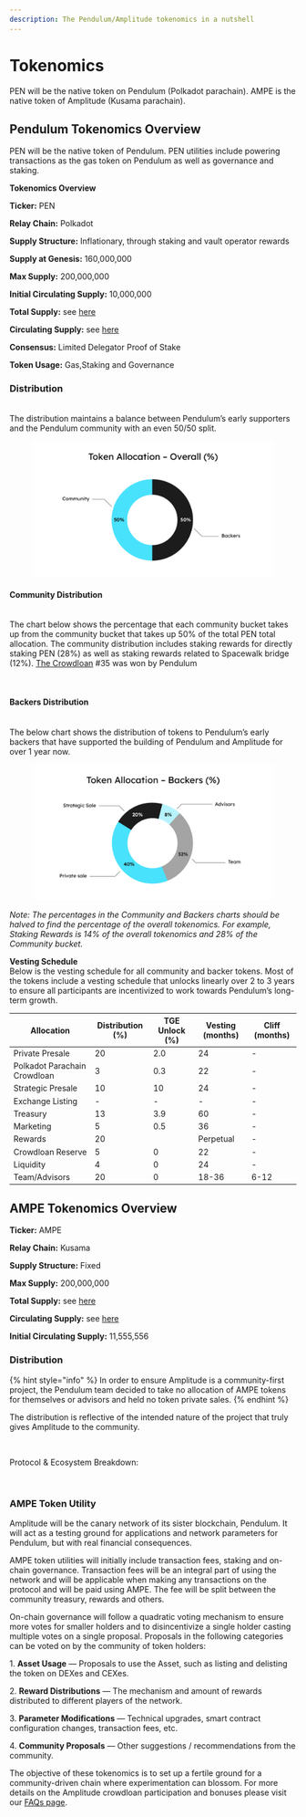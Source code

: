 ```yaml
---
description: The Pendulum/Amplitude tokenomics in a nutshell
---
```


# Tokenomics

PEN will be the native token on Pendulum (Polkadot parachain). AMPE is the native token of Amplitude (Kusama parachain).

## Pendulum **Tokenomics Overview**

PEN will be the native token of Pendulum. PEN utilities include powering transactions as the gas token on Pendulum as well as governance and staking.&#x20;

**Tokenomics Overview**

**Ticker:** PEN

**Relay Chain:** Polkadot

**Supply Structure:** Inflationary, through staking and vault operator rewards

**Supply at Genesis:** 160,000,000

**Max Supply:** 200,000,000

**Initial Circulating Supply:** 10,000,000

**Total Supply:** see [here](https://api.pendulumchain.tech/v1/pendulum/token/stats)

**Circulating Supply:** see [here](https://api.pendulumchain.tech/v1/pendulum/token/stats)

**Consensus:** Limited Delegator Proof of Stake

**Token Usage:** Gas,Staking and Governance

### **Distribution** <a href="#98b0" id="98b0"></a>

\
The distribution maintains a balance between Pendulum’s early supporters and the Pendulum community with an even 50/50 split.

<figure><img src="../../.gitbook/assets/image (2) (1) (1) (1).png" alt=""><figcaption></figcaption></figure>

#### **Community Distribution** <a href="#a266" id="a266"></a>

\
The chart below shows the percentage that each community bucket takes up from the community bucket that takes up 50% of the total PEN total allocation. The community distribution includes staking rewards for directly staking PEN (28%) as well as staking rewards related to Spacewalk bridge (12%). [The Crowdloan](https://parachains.info/details/pendulum) #35 was won by Pendulum

<figure><img src="../../.gitbook/assets/Pen_Tokenomics charts and graphic_Token Allocation – Community (%) (1).png" alt=""><figcaption></figcaption></figure>

#### **Backers Distribution** <a href="#3ec6" id="3ec6"></a>

\
The below chart shows the distribution of tokens to Pendulum’s early backers that have supported the building of Pendulum and Amplitude for over 1 year now.

<figure><img src="../../.gitbook/assets/image (1) (2).png" alt=""><figcaption></figcaption></figure>

_Note: The percentages in the Community and Backers charts should be halved to find the percentage of the overall tokenomics. For example, Staking Rewards is 14% of the overall tokenomics and 28% of the Community bucket._

**Vesting Schedule**\
Below is the vesting schedule for all community and backer tokens. Most of the tokens include a vesting schedule that unlocks linearly over 2 to 3 years to ensure all participants are incentivized to work towards Pendulum’s long-term growth.

| Allocation                   | Distribution (%) | TGE Unlock (%) | Vesting (months) | Cliff (months) |
| ---------------------------- | ---------------- | -------------- | ---------------- | -------------- |
| Private Presale              | 20               | 2.0            | 24               | -              |
| Polkadot Parachain Crowdloan | 3                | 0.3            | 22               | -              |
| Strategic Presale            | 10               | 10             | 24               | -              |
| Exchange Listing             | -                | -              | -                | -              |
| Treasury                     | 13               | 3.9            | 60               | -              |
| Marketing                    | 5                | 0.5            | 36               | -              |
| Rewards                      | 20               |                | Perpetual        | -              |
| Crowdloan Reserve            | 5                | 0              | 22               | -              |
| Liquidity                    | 4                | 0              | 24               | -              |
| Team/Advisors                | 20               | 0              | 18-36            | 6-12           |

## **AMPE Tokenomics Overview** <a href="#74ef" id="74ef"></a>

**Ticker:** AMPE

**Relay Chain:** Kusama

**Supply Structure:** Fixed

**Max Supply:** 200,000,000

**Total Supply:** see [here](https://api.pendulumchain.tech/v1/amplitude/token/stats)

**Circulating Supply:** see [here](https://api.pendulumchain.tech/v1/amplitude/token/stats)

**Initial Circulating Supply:** 11,555,556

### **Distribution** <a href="#89f7" id="89f7"></a>

{% hint style="info" %}
In order to ensure Amplitude is a community-first project, the Pendulum team decided to take no allocation of AMPE tokens for themselves or advisors and held no token private sales.
{% endhint %}

The distribution is reflective of the intended nature of the project that truly gives Amplitude to the community.

<figure><img src="https://miro.medium.com/max/1400/0*hJI7ggJ5cHjotvGX" alt=""><figcaption></figcaption></figure>

Protocol & Ecosystem Breakdown:

<figure><img src="https://miro.medium.com/max/1400/0*WiDQTAPYhLsMNg2P" alt=""><figcaption></figcaption></figure>

### **AMPE Token Utility** <a href="#3483" id="3483"></a>

Amplitude will be the canary network of its sister blockchain, Pendulum. It will act as a testing ground for applications and network parameters for Pendulum, but with real financial consequences.

AMPE token utilities will initially include transaction fees, staking and on-chain governance. Transaction fees will be an integral part of using the network and will be applicable when making any transactions on the protocol and will be paid using AMPE. The fee will be split between the community treasury, rewards and others.

On-chain governance will follow a quadratic voting mechanism to ensure more votes for smaller holders and to disincentivize a single holder casting multiple votes on a single proposal. Proposals in the following categories can be voted on by the community of token holders:

1\. **Asset Usage** — Proposals to use the Asset, such as listing and delisting the token on DEXes and CEXes.

2\. **Reward Distributions** — The mechanism and amount of rewards distributed to different players of the network.

3\. **Parameter Modifications** — Technical upgrades, smart contract configuration changes, transaction fees, etc.

4\. **Community Proposals** — Other suggestions / recommendations from the community.

The objective of these tokenomics is to set up a fertile ground for a community-driven chain where experimentation can blossom. For more details on the Amplitude crowdloan participation and bonuses please visit our [FAQs page](https://pendulum.gitbook.io/pendulum-docs/amplitude-crowdloan/faqs).
